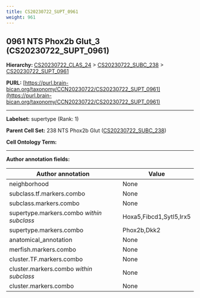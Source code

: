 ```yaml
---
title: CS20230722_SUPT_0961
weight: 961
---
```

## 0961 NTS Phox2b Glut_3 (CS20230722_SUPT_0961)
<b>Hierarchy: </b>
[CS20230722_CLAS_24](../CS20230722_CLAS_24) >
[CS20230722_SUBC_238](../CS20230722_SUBC_238) >
[CS20230722_SUPT_0961](../CS20230722_SUPT_0961)

**PURL:** [https://purl.brain-bican.org/taxonomy/CCN20230722/CS20230722_SUPT_0961](https://purl.brain-bican.org/taxonomy/CCN20230722/CS20230722_SUPT_0961)

---


**Labelset:** supertype (Rank: 1)

**Parent Cell Set:** 238 NTS Phox2b Glut ([CS20230722_SUBC_238](../CS20230722_SUBC_238))



**Cell Ontology Term:** 

[MARKER GENES.]: #


---

[TRANSFERRED ANNOTATIONS.]: #


[AUTHOR ANNOTATION FIELDS.]: #


**Author annotation fields:**

| Author annotation | Value |
|-------------------|-------|
|neighborhood|None|
|subclass.tf.markers.combo|None|
|subclass.markers.combo|None|
|supertype.markers.combo _within subclass_|Hoxa5,Fibcd1,Sytl5,Irx5|
|supertype.markers.combo|Phox2b,Dkk2|
|anatomical_annotation|None|
|merfish.markers.combo|None|
|cluster.TF.markers.combo|None|
|cluster.markers.combo _within subclass_|None|
|cluster.markers.combo|None|
